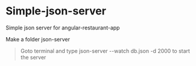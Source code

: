 # Simple-json-server
Simple json server for angular-restaurant-app

Make a folder json-server 
>Goto terminal and type json-server --watch db.json -d 2000 to start the server
